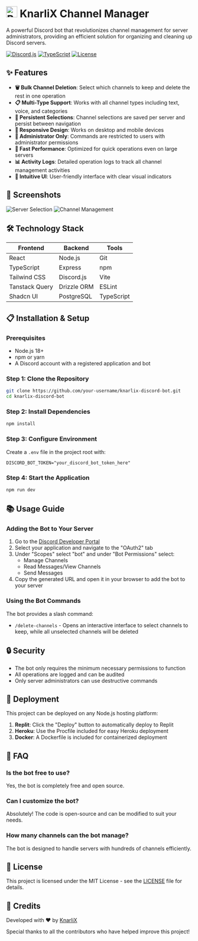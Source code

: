 # <img src="https://cdn.discordapp.com/avatars/1212719184870383621/01726c13f9319b0f58cd3e472f122e53.webp?size=128" width="30" alt="Bot Icon"> KnarliX Channel Manager

A powerful Discord bot that revolutionizes channel management for server administrators, providing an efficient solution for organizing and cleaning up Discord servers. 

[![Discord.js](https://img.shields.io/badge/discord.js-v14-blue.svg)](https://discord.js.org)
[![TypeScript](https://img.shields.io/badge/TypeScript-5.0-blue.svg)](https://www.typescriptlang.org/)
[![License](https://img.shields.io/badge/license-MIT-green.svg)](LICENSE)

## ✨ Features

- **🗑️ Bulk Channel Deletion**: Select which channels to keep and delete the rest in one operation
- **📋 Multi-Type Support**: Works with all channel types including text, voice, and categories
- **🔄 Persistent Selections**: Channel selections are saved per server and persist between navigation
- **📱 Responsive Design**: Works on desktop and mobile devices
- **👥 Administrator Only**: Commands are restricted to users with administrator permissions
- **🚀 Fast Performance**: Optimized for quick operations even on large servers
- **📊 Activity Logs**: Detailed operation logs to track all channel management activities
- **🌈 Intuitive UI**: User-friendly interface with clear visual indicators

## 📸 Screenshots

![Server Selection](https://cdn.discordapp.com/avatars/1212719184870383621/01726c13f9319b0f58cd3e472f122e53.webp?size=128)
![Channel Management](https://cdn.discordapp.com/avatars/1212719184870383621/01726c13f9319b0f58cd3e472f122e53.webp?size=128)

## 🛠️ Technology Stack

| Frontend | Backend | Tools |
|----------|---------|-------|
| React | Node.js | Git |
| TypeScript | Express | npm |
| Tailwind CSS | Discord.js | Vite |
| Tanstack Query | Drizzle ORM | ESLint |
| Shadcn UI | PostgreSQL | TypeScript |

## 📋 Installation & Setup

### Prerequisites
- Node.js 18+
- npm or yarn
- A Discord account with a registered application and bot

### Step 1: Clone the Repository
```bash
git clone https://github.com/your-username/knarlix-discord-bot.git
cd knarlix-discord-bot
```

### Step 2: Install Dependencies
```bash
npm install
```

### Step 3: Configure Environment
Create a `.env` file in the project root with:
```
DISCORD_BOT_TOKEN="your_discord_bot_token_here"
```

### Step 4: Start the Application
```bash
npm run dev
```

## 📚 Usage Guide

### Adding the Bot to Your Server

1. Go to the [Discord Developer Portal](https://discord.com/developers/applications)
2. Select your application and navigate to the "OAuth2" tab
3. Under "Scopes" select "bot" and under "Bot Permissions" select:
   - Manage Channels
   - Read Messages/View Channels
   - Send Messages
4. Copy the generated URL and open it in your browser to add the bot to your server

### Using the Bot Commands

The bot provides a slash command:

- `/delete-channels` - Opens an interactive interface to select channels to keep, while all unselected channels will be deleted

## 🔒 Security

- The bot only requires the minimum necessary permissions to function
- All operations are logged and can be audited
- Only server administrators can use destructive commands

## 🚀 Deployment

This project can be deployed on any Node.js hosting platform:

1. **Replit**: Click the "Deploy" button to automatically deploy to Replit
2. **Heroku**: Use the Procfile included for easy Heroku deployment
3. **Docker**: A Dockerfile is included for containerized deployment

## 🙋 FAQ

### Is the bot free to use?
Yes, the bot is completely free and open source.

### Can I customize the bot?
Absolutely! The code is open-source and can be modified to suit your needs.

### How many channels can the bot manage?
The bot is designed to handle servers with hundreds of channels efficiently.

## 📝 License

This project is licensed under the MIT License - see the [LICENSE](LICENSE) file for details.

## 🙏 Credits

Developed with ❤️ by [KnarliX](https://discord.com/users/1212719184870383621)

Special thanks to all the contributors who have helped improve this project!